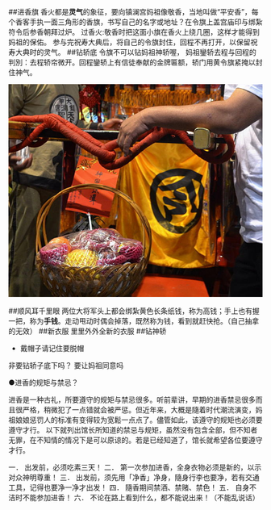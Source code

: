 ##进香旗
香火都是**灵气**的象征，要向镇澜宫妈祖像敬香，当地叫做“平安香”，每个香客手执一面三角形的香旗，书写自己的名字或地址？在令旗上盖宫庙印与绑紮符令后参香朝拜过炉。
过香火:敬香时把这面小旗在香火上绕几圈，这样才能得到妈祖的保佑。
参与完祝寿大典后，将自己的令旗封住，回程不再打开，以保留祝寿大典时的灵气。
##钻轿底
令旗不可以钻妈祖神轿喔，
妈祖鑾轿去程与回程的判別：去程轿帘微开。回程鑾轿上有信徒奉献的金牌匾额，轿门用黄令旗紧掩以封住神气。 

![](./_image/attachment.php-3.jpg)


##顺风耳千里眼
两位大将军头上都会绑紮黄色长条纸钱，称为高钱；手上也有握一把，称为**手钱**。走动甩动时偶会掉落，既然称为钱，看到就赶快抢。（自己抽拿的无效）
##新衣服
里里外外全新的衣服
##钻神轿
- 戴帽子请记住要脱帽

非要钻轿子底下吗？
要让妈祖同意吗

●进香的规矩与禁忌？

进香是一种古礼，所要遵守的规矩与禁忌很多。听前辈讲，早期的进香禁忌很多而且很严格，稍微犯了一点错就会被严惩。但近年来，大概是隨着时代潮流演变，妈祖娘娘惩罚人的标准有变得较为宽鬆一点点了。儘管如此，该遵守的规矩也必须要遵守才行。
以下就列出馆长所知道的禁忌与规矩，虽然没有包含全部，但不知者无罪，在不知情的情况下是可以原谅的。若是已经知道了，馆长就希望各位要遵守才行。

一． 出发前，必须吃素三天！ 
二． 第一次参加进香，全身衣物必须是新的，以示对众神明尊重！ 
三． 出发前，须先用「净香」净身，隨身行李也要净，若有交通工具，记得也要净一净才出发！ 
四． 隨香期间禁酒、禁赌、禁色！ 
五． 自身不洁时不能参加进香！ 
六． 不论在路上看到什么，都不能说出来！（不能乱说话） 　
